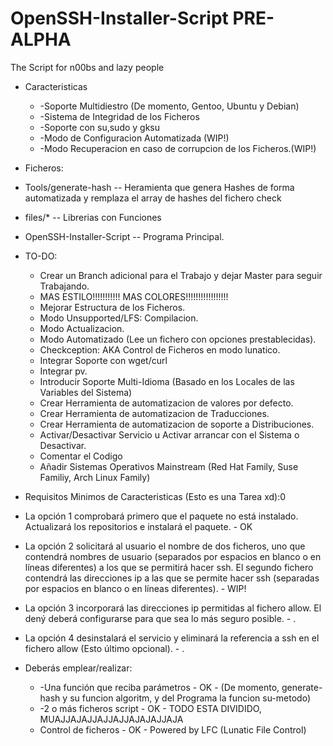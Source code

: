 # OpenSSH-Installer-Script PRE-ALPHA

The Script for n00bs and lazy people 

* Caracteristicas
  * -Soporte Multidiestro (De momento, Gentoo, Ubuntu y Debian)
  * -Sistema de Integridad de los Ficheros
  * -Soporte con su,sudo y gksu
  * -Modo de Configuracion Automatizada (WIP!)
  * -Modo Recuperacion en caso de corrupcion de los Ficheros.(WIP!)

* Ficheros:
 * Tools/generate-hash -- Heramienta que genera Hashes de forma automatizada y remplaza el array de hashes del fichero check
 * files/* -- Librerias con Funciones
 * OpenSSH-Installer-Script -- Programa Principal.

* TO-DO:
  * Crear un Branch adicional para el Trabajo y dejar Master para seguir Trabajando. 
  * MAS ESTILO!!!!!!!!!!! MAS COLORES!!!!!!!!!!!!!!!!!
  * Mejorar Estructura de los Ficheros.
  * Modo Unsupported/LFS: Compilacion.
  * Modo Actualizacion.
  * Modo Automatizado (Lee un fichero con opciones prestablecidas).
  * Checkception: AKA Control de Ficheros en modo lunatico.
  * Integrar Soporte con wget/curl
  * Integrar pv.
  * Introducir Soporte Multi-Idioma (Basado en los Locales de las Variables del Sistema)
  * Crear Herramienta de automatizacion de valores por defecto.
  * Crear Herramienta de automatizacion de Traducciones.
  * Crear Herramienta de automatizacion de soporte a Distribuciones.
  * Activar/Desactivar Servicio u Activar arrancar con el Sistema o Desactivar.
  * Comentar el Codigo
  * Añadir Sistemas Operativos Mainstream (Red Hat Family, Suse Familiy, Arch Linux Family)

* Requisitos Minimos de Caracteristicas (Esto es una Tarea xd):0
 * La opción 1 comprobará primero que el paquete no está instalado. Actualizará los repositorios e instalará el paquete. - OK
 * La opción 2 solicitará al usuario el nombre de dos ficheros, uno que contendrá nombres de usuario (separados por espacios en blanco o en líneas diferentes) a los que se permitirá hacer ssh. 
El segundo fichero contendrá las direcciones ip a las que se permite hacer ssh (separadas por espacios en blanco o en líneas diferentes). - WIP!

 * La opción 3 incorporará las direcciones ip permitidas al fichero allow. El dený deberá configurarse para que sea lo más seguro posible. - .
 * La opción 4 desinstalará el servicio y eliminará la referencia a ssh en el fichero allow (Esto último opcional). - .
* Deberás emplear/realizar:
  * -Una función que reciba parámetros - OK - (De momento, generate-hash y su funcion algoritm, y del Programa la funcion su-metodo)
  * -2 o más ficheros script - OK - TODO ESTA DIVIDIDO, MUAJJAJAJJAJJAJJAJAJAJJAJA
  * Control de ficheros - OK - Powered by LFC (Lunatic File Control)
